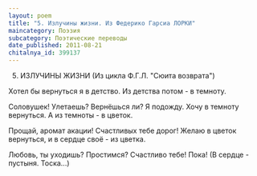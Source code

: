 ```yaml
---
layout: poem
title: "5. Излучины жизни. Из Федерико Гарсиа ЛОРКИ"
maincategory: Поэзия
subcategory: Поэтические переводы
date_published: 2011-08-21
chitalnya_id: 399137
---
```




5. ИЗЛУЧИНЫ ЖИЗНИ (Из цикла Ф.Г.Л. "Сюита возврата")

Хотел бы вернуться я в детство.
Из детства потом - в темноту.

Соловушек! Улетаешь?
Вернёшься ли? Я подожду.
Хочу в темноту вернуться.
А из темноты - в цветок.

Прощай, аромат акации!
Счастливых тебе дорог!
Желаю в цветок вернуться,
и в сердце своё - из цветка.

Любовь, ты уходишь? Простимся?
Счастливо тебе! Пока!
(В сердце - пустыня. Тоска...)






